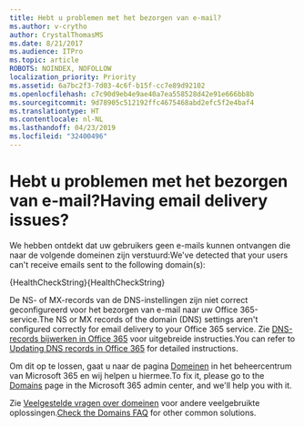 ```yaml
---
title: Hebt u problemen met het bezorgen van e-mail?
ms.author: v-crytho
author: CrystalThomasMS
ms.date: 8/21/2017
ms.audience: ITPro
ms.topic: article
ROBOTS: NOINDEX, NOFOLLOW
localization_priority: Priority
ms.assetid: 6a7bc2f3-7d03-4c6f-b15f-cc7e89d92102
ms.openlocfilehash: c7c90d9eb4e9ae40a7ea558528d42e91e666bb8b
ms.sourcegitcommit: 9d78905c512192ffc4675468abd2efc5f2e4baf4
ms.translationtype: HT
ms.contentlocale: nl-NL
ms.lasthandoff: 04/23/2019
ms.locfileid: "32400496"
---
```

# <a name="having-email-delivery-issues"></a><span data-ttu-id="7a87b-102">Hebt u problemen met het bezorgen van e-mail?</span><span class="sxs-lookup"><span data-stu-id="7a87b-102">Having email delivery issues?</span></span>

<span data-ttu-id="7a87b-103">We hebben ontdekt dat uw gebruikers geen e-mails kunnen ontvangen die naar de volgende domeinen zijn verstuurd:</span><span class="sxs-lookup"><span data-stu-id="7a87b-103">We've detected that your users can't receive emails sent to the following domain(s):</span></span>
  
<span data-ttu-id="7a87b-104">{HealthCheckString}</span><span class="sxs-lookup"><span data-stu-id="7a87b-104">{HealthCheckString}</span></span>
  
<span data-ttu-id="7a87b-105">De NS- of MX-records van de DNS-instellingen zijn niet correct geconfigureerd voor het bezorgen van e-mail naar uw Office 365-service.</span><span class="sxs-lookup"><span data-stu-id="7a87b-105">The NS or MX records of the domain (DNS) settings aren't configured correctly for email delivery to your Office 365 service.</span></span> <span data-ttu-id="7a87b-106">Zie [DNS-records bijwerken in Office 365](https://support.office.com/article/Create-DNS-records-for-Office-365-when-you-manage-your-DNS-records-B0F3FDCA-8A80-4E8E-9EF3-61E8A2A9AB23.aspx) voor uitgebreide instructies.</span><span class="sxs-lookup"><span data-stu-id="7a87b-106">You can refer to [Updating DNS records in Office 365](https://support.office.com/article/Create-DNS-records-for-Office-365-when-you-manage-your-DNS-records-B0F3FDCA-8A80-4E8E-9EF3-61E8A2A9AB23.aspx) for detailed instructions.</span></span> 
  
<span data-ttu-id="7a87b-107">Om dit op te lossen, gaat u naar de pagina [Domeinen](https://admin.microsoft.com/adminportal/home#/Domains) in het beheercentrum van Microsoft 365 en wij helpen u hiermee.</span><span class="sxs-lookup"><span data-stu-id="7a87b-107">To fix it, please go to the [Domains](https://admin.microsoft.com/adminportal/home#/Domains) page in the Microsoft 365 admin center, and we'll help you with it.</span></span> 
  
<span data-ttu-id="7a87b-108">Zie [Veelgestelde vragen over domeinen](https://support.office.com/article/7b7b075d-79f9-4e37-8a9e-fb60c1d95166.aspx) voor andere veelgebruikte oplossingen.</span><span class="sxs-lookup"><span data-stu-id="7a87b-108">[Check the Domains FAQ](https://support.office.com/article/7b7b075d-79f9-4e37-8a9e-fb60c1d95166.aspx) for other common solutions.</span></span> 
  


